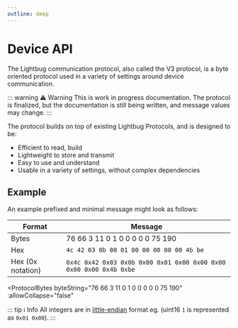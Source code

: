 ```yaml
---
outline: deep
---
```


<script setup>
import ProtocolBytes from '../../components/ProtocolBytes.vue';
</script>

# Device API

The Lightbug communication protocol, also called the V3 protocol, is a byte oriented protocol used in a variety of settings around device communication.

::: warning ⚠️ Warning
This is work in progress documentation.
The protocol is finalized, but the documentation is still being written, and message values may change.
:::

The protocol builds on top of existing Lightbug Protocols, and is designed to be:
 - Efficient to read, build
 - Lightweight to store and transmit
 - Easy to use and understand
 - Usable in a variety of settings, without complex dependencies

## Example

An example prefixed and minimal message might look as follows:

| Format | Message |
| ------ | --- |
| Bytes  | 76 66 3 11 0 1 0 0 0 0 0 75 190 |
| Hex | `4c 42 03 0b 00 01 00 00 00 00 00 4b be` |
| Hex (0x notation)    | `0x4c 0x42 0x03 0x0b 0x00 0x01 0x00 0x00 0x00 0x00 0x00 0x4b 0xbe` |

<ProtocolBytes
    byteString="76 66 3 11 0 1 0 0 0 0 0 75 190"
    :allowCollapse="false"
></ProtocolBytes>

::: tip ℹ️ Info
All integers are in [little-endian](https://en.wikipedia.org/wiki/Endianness) format eg. (uint16 `1` is represented as `0x01 0x00`).
:::
